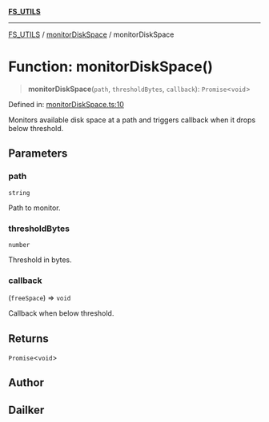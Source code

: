 [**FS_UTILS**](../../README.md)

***

[FS_UTILS](../../README.md) / [monitorDiskSpace](../README.md) / monitorDiskSpace

# Function: monitorDiskSpace()

> **monitorDiskSpace**(`path`, `thresholdBytes`, `callback`): `Promise`\<`void`\>

Defined in: [monitorDiskSpace.ts:10](https://github.com/dailker/everyutil/blob/26e2bb73429918cf0d08899e9efd90b82a42c92e/src/fs/monitorDiskSpace.ts#L10)

Monitors available disk space at a path and triggers callback when it drops below threshold.

## Parameters

### path

`string`

Path to monitor.

### thresholdBytes

`number`

Threshold in bytes.

### callback

(`freeSpace`) => `void`

Callback when below threshold.

## Returns

`Promise`\<`void`\>

## Author

## Dailker
